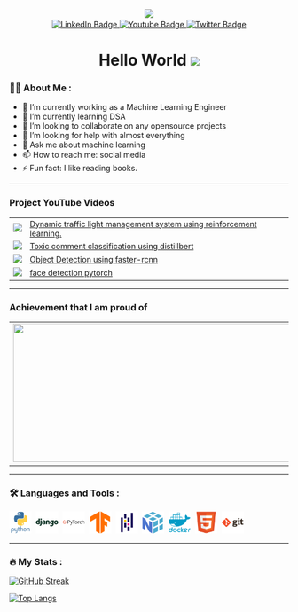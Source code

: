<div id="header" align="center">
  <img src="https://media.giphy.com/media/wvQIqJyNBOCjK/giphy.gif" width="100"/>
</div>

<div id="badges" align="center">
  <a href="https://www.linkedin.com/in/maunish-dave/">
    <img src="https://img.shields.io/badge/LinkedIn-blue?style=for-the-badge&logo=linkedin&logoColor=white" alt="LinkedIn Badge"/>
  </a>
  <a href="https://www.youtube.com/channel/UCzi5x5g0O3-_6fWZ3TajfGg">
    <img src="https://img.shields.io/badge/YouTube-red?style=for-the-badge&logo=youtube&logoColor=white" alt="Youtube Badge"/>
  </a>
  <a href="https://twitter.com/MaunishD">
    <img src="https://img.shields.io/badge/Twitter-blue?style=for-the-badge&logo=twitter&logoColor=white" alt="Twitter Badge"/>
  </a>
</div>

<h1 align="center">
  Hello World
  <img src="https://media.giphy.com/media/hvRJCLFzcasrR4ia7z/giphy.gif" width="30px"/>
</h1>

<!-- <div align="center">
  <img src="https://media.giphy.com/media/dWesBcTLavkZuG35MI/giphy.gif" width="600" height="300"/>
</div> -->

### :man_technologist: About Me :

- 🔭 I’m currently working as a Machine Learning Engineer
- 🌱 I’m currently learning DSA
- 👯 I’m looking to collaborate on any opensource projects
- 🤔 I’m looking for help with almost everything
- 💬 Ask me about machine learning
- 📫 How to reach me: social media
- ⚡ Fun fact: I like reading books.

---
### Project YouTube Videos 

<table>
<!-- YOUTUBE-VIDEOS-LIST:START -->
<tr>
  <td><a href="https://youtu.be/_BgY8AXFpt0"><img width="140px" src="http://i3.ytimg.com/vi/_BgY8AXFpt0/hqdefault.jpg"></a></td>
  <td><a href="https://youtu.be/_BgY8AXFpt0">Dynamic traffic light management system using reinforcement learning.</a><br/></td>
</tr>
<tr>
  <td><a href="https://youtu.be/vH7SU3IFuPk"><img width="140px" src="http://i3.ytimg.com/vi/vH7SU3IFuPk/hqdefault.jpg"></a></td>
  <td><a href="https://youtu.be/vH7SU3IFuPk">Toxic comment classification using distillbert</a><br/></td>
</tr>
<tr>
  <td><a href="https://youtube.com/shorts/JsOVovxJpKo"><img width="140px" src="https://i.ytimg.com/vi/JsOVovxJpKo/hq720_2.jpg?sqp=-oaymwEdCMADEOADSFXyq4qpAw8IARUAAIhCcAHAAQbQAQE=&rs=AOn4CLASk3ZWOJVvYJFnqjYNgC5EWQPzqw"></a></td>
  <td><a href="https://youtube.com/shorts/JsOVovxJpKo">Object Detection  using faster-rcnn</a><br/></td>
</tr>
<tr>
 <td><a href="https://youtu.be/DjWTgqenv9U"><img width="140px" src="http://i3.ytimg.com/vi/DjWTgqenv9U/hqdefault.jpg"></a></td>
 <td><a href="https://youtu.be/DjWTgqenv9U">face detection pytorch</a><br/></td>
</tr>

<!-- YOUTUBE-VIDEOS-LIST:END -->
</table>

---
### Achievement that I am proud of
<table>
  <tr>
    <td><a href="https://www.kaggle.com/maunish"><img src="https://media.licdn.com/dms/image/C562DAQGALWEZkBpPMQ/profile-treasury-image-shrink_800_800/0/1630129187961?e=1674111600&v=beta&t=L5Rh0ZqeYx4V-yl8zdsjuojPGKpQDNYjDRqEYj1YAPM" width="500" height = "250"/></a></td>
  </tr>
</table>

---
### :hammer_and_wrench: Languages and Tools :

<div>
  <img src="https://github.com/devicons/devicon/blob/master/icons/python/python-original-wordmark.svg" title="python" alt="python" width="40" height="40"/>&nbsp;
  <img src="https://github.com/devicons/devicon/blob/master/icons/django/django-plain-wordmark.svg" title="Django" alt="Django" width="40" height="40"/>&nbsp;
  <img src="https://github.com/devicons/devicon/blob/master/icons/pytorch/pytorch-original-wordmark.svg" title="pytorch" alt="pytorch" width="40" height="40"/>&nbsp;
  <img src="https://github.com/devicons/devicon/blob/master/icons/tensorflow/tensorflow-original.svg" title="tensorflow" alt="tensorflow" width="40" height="40"/>&nbsp;
  <img src="https://github.com/devicons/devicon/blob/master/icons/pandas/pandas-original.svg" title="pandas" alt="pandas" width="40" height="40"/>&nbsp;
  <img src="https://github.com/devicons/devicon/blob/master/icons/numpy/numpy-original.svg" title="numpy" alt="numpy " width="40" height="40"/>&nbsp;
  <img src="https://github.com/devicons/devicon/blob/master/icons/docker/docker-plain-wordmark.svg"  title="docker" alt="docker" width="40" height="40"/>&nbsp;
  <img src="https://github.com/devicons/devicon/blob/master/icons/html5/html5-original.svg" title="HTML5" alt="HTML" width="40" height="40"/>&nbsp;
  <img src="https://github.com/devicons/devicon/blob/master/icons/git/git-original-wordmark.svg" title="Git" **alt="Git" width="40" height="40"/>
</div>

---

### :fire: My Stats :

[![GitHub Streak](http://github-readme-streak-stats.herokuapp.com?user=Maunish-dave&theme=dark&background=000000)](https://git.io/streak-stats)

[![Top Langs](https://github-readme-stats.vercel.app/api/top-langs/?username=Maunish-dave&hide=jupyter%20notebook,html&layout=compact&theme=dark)](https://github.com/anuraghazra/github-readme-stats)
